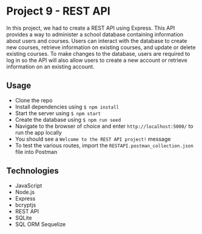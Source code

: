 # Project 9 - REST API

In this project, we had to create a REST API using Express. This API provides a way to administer a school database containing information about users and courses. Users can interact with the database to create new courses, retrieve information on existing courses, and update or delete existing courses. To make changes to the database, users are required to log in so the API will also allow users to create a new account or retrieve information on an existing account.

## Usage

- Clone the repo
- Install dependencies using `$ npm install`
- Start the server using `$ npm start`
- Create the database using `$ npm run seed`
- Navigate to the browser of choice and enter `http://localhost:5000/` to run the app locally
- You should see a `Welcome to the REST API project!` message
- To test the various routes, import the `RESTAPI.postman_collection.json` file into Postman

## Technologies

- JavaScript
- Node.js
- Express
- bcryptjs
- REST API
- SQLite
- SQL ORM Sequelize
